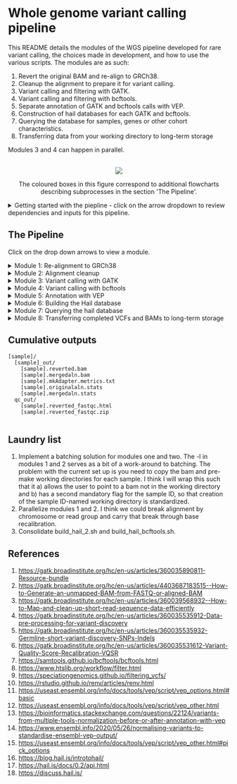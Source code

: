 # Whole genome variant calling pipeline 

This README details the modules of the WGS pipeline developed for rare variant calling, the choices made in development, and how to use the various scripts. The modules are as such:
1. Revert the original BAM and re-align to GRCh38.
2. Cleanup the alignment to prepare it for variant calling.
3. Variant calling and filtering with GATK.
4. Variant calling and filtering with bcftools.
5. Separate annotation of GATK and bcftools calls with VEP.
6. Construction of hail databases for each GATK and bcftools.
7. Querying the database for samples, genes or other cohort characteristics.
8. Transferring data from your working directory to long-term storage 

Modules 3 and 4 can happen in parallel. 

<br />

<div align="center">
  <img src="https://github.com/user-attachments/assets/afd59b84-626c-4ffd-bb64-7e564739ec88"
">

The coloured boxes in this figure correspond to additional flowcharts describing subprocesses in the section 'The Pipeline'. 

</div>


<details> 

<summary>
Getting started with the piepline - click on the arrow dropdown to review dependencies and inputs for this pipeline. 
</summary>

## Dependencies

```
picard/3.2.0
bwa-mem/2 2.2.1
fastqc/0.12.1
samtools/1.19
GATK/4.6.0.0
bcftools/1.19
R
VEP/112
python3

python packages:
argparse
hail
pandas
time
datetime

```

**You will also need the dependencies managed by a renv that can be found here: https://github.com/Nadolina/WGS-renv.git.** If you plan to copy the pipeline to another location, please follow the recommendations in (10) to clone the renv. You would then also need to modify the path to the renv in the Rmd. If you are in the Kastner group and using the shared installation of the pipeline, you do not need to clone the renv as there is already a shared clone. 

If you so choose, you can install the R packages manually instead, but this does not guarantee versioning. You will need: 

```
ggplot2
vcfR
readr
tidyverse
data.table
dplyr
kableExtra
stringr
```


## Where do we start?

```
[sample]/
  [sample].bam
  [sample].bam.bai
  [sample].filtered.vcf.gz
  [sample].filtered.vcf.gz
  [sample].g.vcf.gz
  [sample].g.vcf.gz.tbi 
```

Most of our files come from NISC. We typically get three files of importance (the bam, and the two vcf.gz files), along with their indexes, which are usually necessary for performing downstreams analysis but can be recreated easily. Some people in our group use the gVCF or VCF for annotation and variant interpretation. Others perform their own variant calling (generating their own gVCF and VCF) from the BAM. The problem with the majority of our BAM files, is that they are aligned to GRCh37. This pipeline is an effort to re-align everything to GRCh38, which is a newer and more accurate reference genome. Additionally, the goal of this pipeline is to internally standardize variant calling workflows. _So, we need to start by extracting the sequence reads from the aligned BAM providied by NISC_.


## Inputs 

This pipeline is primarily run using a text file that contains the path to one original BAM file on each line. This list will be referred to as the batch. You can run individual BAMs through pre-process-pipeline.sh and alignment_cleanup.sh but a batch will be required from variant calling onwards. Here is an example snippet of one batch:

```
/data/Kastner_PFS/seq_data_storage/wgs_data/NISC_wgs_072023_dir/5915_dir/5915.bam
/data/Kastner_PFS/seq_data_storage/wgs_data/592/592.bam
/data/Kastner_PFS/seq_data_storage/wgs_data/NISC_wgs_072023_dir/5922/5922.bam
/data/Kastner_PFS/seq_data_storage/wgs_data/5924/5924.bam
```
You will also need to make sure the script is pointing to a directory containing the GRCh38 reference with decoys and alternate sequences (1). The necessary files are currently stored in /data/Kastner_PFS/references/HG38/. 

The original input to the pipeline was based on the user copying the BAMs of interest to their working directory in the prescribe format shown below. For legacy purpose, and more options for the user, I have decided to leave this functionality, even though I __strongly recommend__ just passing a textfile of paths pointing to the original BAMs. 

```
[sample]
  [sample].bam
  [sample].bai 
```


</details>

## The Pipeline 

Click on the drop down arrows to view a module. 

<details>
<summary>Module 1: Re-alignment to GRCh38</summary>

### Module 1: Re-alignment 

The process of extracting reads from an aligned BAM mostly adheres to the instructions in (2). This extracts the sequences, and removes alignment features, producing an unaligned BAM (uBAM). Then, we mark any adapters which may be artifacts from sequencing and can interfere with alignment. MarkIlluminaAdapters produces a new BAM with these demarcations, as well as a metrics file describing the adapters found, but for space, the demarcated BAM is deleted, and the metrics are retained. In the last step, I pipe the adapter-marked bam through SamToFastq, bwa-mem2 alignment to GRCh38 with decoys, and MergeBamAlignment to concatenate the unmapped reads back to the final bam. 

Samtools stats is run on both the original and final bam. Fastqc is run on the reverted bam to look at the quality of the sequence reads. 

<div align="center">
  <img src="https://github.com/user-attachments/assets/5df34f9f-9167-4ac3-8ec9-7742378c3a49">
</div>

```
batch --mem=[] --cpus-per-task=[] --gres=lscratch:[] pre-process-pipe.sh -b [original bam]
  OR
sbatch --mem=[] --cpus-per-task=[] --gres=lscratch:[] pre-process-pipe.sh -l [location]

  The -l [locations] option will look in the folder for anything that matches *.bam, so ensure the bam of interest is the only *.bam in the folder provided.

  -l pass the path to the directory containing the bam
  -b pass the original bam file 
```
<br />
The -l option was implemented as an earlier solution to batching, when the program still required that you copy BAM files to your work space in the format shown below. I left this option available for anyone who may prefer to use this format. Basically you would structure your working directory with one directory per sample, containing the original bam. Then, your batch file would contain a list of paths pointing to these sample folders in your working directory, one per line. 

```
[sample]
  [sample].bam
  [sample].bai
```

If you want to run a batch with either -l or -b, you will need to loop through the batch textfile. Alternatively, you can run the program without looping, with just one BAM at a time. 
```
while read location; do sbatch --mem=48g --cpus-per-task=8 --gres=lscratch:400  $SCRIPTS/pre-process-pipe.sh -l $location ; done < HC-batch-091324.txt
while read sample; do sbatch --mem=48g --cpus-per-task=8 --gres=lscratch:400  $SCRIPTS/pre-process-pipe.sh -b $sample ; done < HC-batch-091324.txt
```

It is on my to-do list to wrap these scripts such as to accept a batch list as input without requiring looping. 

</details>

<details>
<summary>Module 2: Alignment cleanup</summary>

### Module 2: Alignment cleanup 

This module follows instructions from GATK's pre-variant calling recommendations (4). Alignment cleanup involves marking duplicate read pairs and base quality score recalibration. Duplicate read pairs can arise from the same DNA fragments in sequencing, and unless marked variant callers may consider them as independent sequences, which would be inaccurate. Here we fully remove duplicate read pairs. 

Base recalibration models the base quality scores using prior knowledge of variant sites, to identify patterns of sequencing bias. The model is applied to the bam to correct these biases. GATK documentation then recommends running a second round of BQSR for quality assurance. The second model isn't applied, but instead we compare the models with CovariateAnalysis, which produces a pdf summary of the results. The documentation does not explain what the QC value is, but I assume it is to confirm that a the first model was adequate for correction and that a second would be of little benefit, or in fact introduce over-correction. 

<div align="center">
  <img src="https://github.com/user-attachments/assets/0cd58f81-0d37-46cc-a711-7d775abab496">
</div>

<br />

```
sbatch --mem=[] --cpus-per-task=[] --gres=lscratch:[] --time=days-hours:minutes:seconds alignment_cleanup.sh [arguments]

  -l location of sample working directory 
  -b merged bam alignment
  -o path to the original BAM 
  -r start script after markduplicates spark, no input just pass the flag; ie./ if your previous run fails but generated the *markdups_sort.bam correctly (OPTIONAL)
  -h help
```
Like with module 1, you can loop through a batch file or just run per usual with one bam or location. 

</details>

<details>
<summary>Module 3: Variant calling with GATK</summary>

### Module 3: Variant calling with GATK 

GATK variant calling mostly subscribes to the recommendations in GATK's documentation and tutorials (5). At this point, the pipeline becomes more parallelized. I generate Biowulf swarms to run HaplotypeCaller on each chromosome of each sample in parallel (A). I combine chromosome gVCFs produced by HaplotypeCaller across samples with GATK's CombineGVCFs, resulting in 24 gVCFs (B). Documentation recommends using GenomicsDB for this gVCF gathering step, but for ease of use I chose CombineGVCFs. The chromosome-combined gVCFs are then genotyped (C). 

After genotyping, we then need to filter the called variants. GATK has a program for this called Variant Quality Score Recalibration, which is akin to BQSR. Again using prior knowledge from curated datasets like dnsnp and 1000Genomes, and annotations in our VCF, VariantRecalibrator tries to model variant scores that are likely to be true variants. This model is data greedy, so we combine all the gentotyped CHRn-VCFs into a single VCF (D). Then we generate one VariantRecalibrator model for SNPs and another for indels (E,F), as recommended by GATK documentation (6). The models are applied back to the VCF to organize variants into tranches, effectively filtering them. The SNP model is applied first (G), and then the indel model (H), resulting in a fully variant quality score recalibrated VCF. 

<div align="center">
  <img src="https://github.com/user-attachments/assets/c7eea530-4b99-40a7-9576-b9506fbb4042">
</div>

<br />

```
sbatch --mem=[] --cpus-per-task=[] --gres=lscratch:[] variant_calling_GATK.sh -b [batchfile]

  -b This is a textfile of the IDs (assuming you are following the prescribed directory structure, and you have working directories named with their IDs only), with one ID on each line.
  -o This is a textfile of the original bam paths, assuming you have bams in locations other than the working directory and created this file for use in pre-process-pipe.sh. One path per line.
  -h help

```

The -b is comparable to -l in previous modules. The -o requires a textfile of paths pointing to the original BAMs for a given sample, which the program will parse to identify the files it requires. You do not need to loop through the textfile as with previous modules. 

</details>

<details>
<summary>Module 4: Variant calling with bcftools </summary>

### Module 4: Variant calling with bcftools

<img align="right" src="https://github.com/user-attachments/assets/d4e7ec8d-7904-4bd1-b688-49e314005de4">

Lierature suggests using two or more variant callers, because there are several highly accurate SNP and indel callers available, and concordance between multiple callers lends confidence to  calls. In addition to GATK, this workflow performs variant calling with bcftools (7). This module also starts with the base recalibrated BAMs from the batch. Using the swarm functionality again, we run bcftools mpileup per chromosome, across samples, producing 24 VCFs. These VCFs are annotated with known alleles frequencies from the 1000 Genomes project, because the --prior-freqs flag is used in the bcftools call command to improve calling performance. 

<br />

Unlike GATK, bcftools does not have a model to perform filtering. There are various approaches to filtering, but most tutorials and documentation recommend a hard-filtering approach. My approach was largely informed by the recommendations in (8,9). In nearly all the VCFs we have received from NISC, you can see the same set of hard filters have been applied to SNPs and indels. These are very common filtering parameters and values. 

  ![image](https://github.com/user-attachments/assets/52d42b91-a062-4e3f-a992-4e35288c556b)

I wanted to make our filtering workflow a little more adaptable. Instead of applying the same filtering thresholds to all of our batches, I aim to identify thresholds that are tailored to the batch, to try to mitigate changes and biases in the batch. I take a subset (1%) of SNPs and indels from each batch, and extract their variant metrics. I identify the extreme outlier values in the subset using just quantiles, and apply those back to the whole batch of variants as filtering thresholds. For SNPs, we use the following metrics: variant quality, depth and mapping quality Z-score (MQBZ). MQBZ looks at the differences in mapping quality at heterozygous sites, because significant differences at the ALT allele could indicate a false positive. For indels, quality and depth are also used, as well as IMF, which is the fraction of reads supporting an indel.  

In the example below, you can see the range of quality values varies between Batch 1 and 2, with Batch 1 exhibiting on average higher quality values. If we were apply the same quality filter to both batches, we would remove more variants in Batch 2 than 1, and there is an increased chance we are removing true variants. The motivation is to try to accomodate those metric variations between batches, to retain as many true variants as possible. While this does mean the filtering thresholds won't be standardize and this can complicate methods reporting a bit, I expect that metrics should hold relatively steady between batches and so thresholds should be similar. This approach is more of a contingency than anything. 

<div align="center">
  <img src="https://github.com/user-attachments/assets/62bd4413-f982-483e-96db-c898d5c36ae1">
</div>

<br />

Because this approach varies with each batch, I wanted to ensure we had QC outputs describing the thresholds identified. So, the filtering program produces a report on the subset statistics, in the form of an HTML file so it can be viewed in any browser. Below is an example of one of the figures in the HTML report. 

<br />

<div align="center">
  <img src="https://github.com/user-attachments/assets/5c433fa2-e04e-44f8-9749-027a0f671d5d">
</div>

<br />

```
sbatch --mem=[] --cpus-per-task=[] --gres=lscratch:[] bcftools.sh -b [batch files with sample IDs]

-b  the same batch file as passed to GATK, one sample ID/location per line 
```

<br />


</details>

<details>
<summary>Module 5: Annotation with VEP </summary>

### Module 5: Annotation with VEP

This VEP annotation (11) script simply accepts a VCF as input, which means it can be run on any VCF that you would like. The script will:
1. check for compression and indexing and perform both if needed
2. sort and normalize the VCF according to recommendations from ensembl and other users (13,14)
3. generates a swarm for to annotate chromosomes in parallel
4. performs VEP filtering on each chromosome

Annotations employed include:
* HGVS
* CADD
* gnomADg and gnomAD joint
* SpliceAI
* MaxEntScan
* REVEL
* AlphaMissense
* ClinVar
* GERP

I also flag the "picked" variant according to their impact ranking. Please refer to (15) for more information on the --pick_flag. In addition to this I have also added a "CANONICAL" flag, which will indicate with just a "YES" if a given variant falls within a canonical transcript (11). 

After annotation, I apply a very simple filter of 'gnomADg_AF_joint < 0.2 or not gnomADg_AF_joint'. So, we only retain variants that have a maximum joint (gnomAD exome and genome) allele frequency of 0.2, or if they do not have a joint AF at all, because absense from gnomAD may indicate the variant is rare. I also apply --only_matched, which will only retain consequence blocks that pass the prescribed filters, if a variant has more than one block. This is more useful if a variant has multiple recorded consequences, i.e./ "intron_variant&non_coding_transcript_variant" and "upstream_gene_variant", and one of your filters is to retain only intron variants. Then, the --only_matched would remove the upstream_gene_variant block. Allelic frequenices for a given variant do not change between blocks, so this does not really apply but I have included it nonetheless. 

After annotation and filtering you will have a *vcf and *filtered.vcf for each chromosome for a batch of samples. 

This VEP script just takes a VCF as input, so it can be applied to one or more samples from any variant caller. I pass batch VCFs from both GATK and bcftools to run-VEP.sh. VEP does not have sophisticated threading, parallelization or lscratch space usage, so I recommend only allocating 10-15g of memory across the biowulf default of 2 threads. 

```
sbatch --mem=[] --cpus-per-task=[] run-VEP.sh -v [VCF]

  -v VCF
  -h help
```

</details>

<details>
<summary>Module 6: Building the Hail database </summary>

### Module 6: Building the Hail database 

Hail is a database software designed specifically for managing genomic data, because standard dataframe options like SQL are not as sophisticated for this work (16). 1000 genomes, gnomAD and the UK Biobank among other large consortia employ Hail. Users can import a multi-sample VCF into Hail and construct a matrixtable, which can represent varying numbers of records and identifiers. Hail has extensive functionality for querying VCF data, aggregating statistics and performing annotation. 

Even though the MatrixTable can accomodate much larger quanities of data than we store in the Kastner lab, I chose to split the database into four groups of chromosomes: chr1-4, chr5-10, chr11-17 and chr18-22,X,Y. This was mostly to improve the speed for querying the database for a gene, although it does not improve the speed of a sample query. In querying for either genes or samples, the isolation of that specific gene or sample(s) is fairly quick. The resulting query is temporarily stored as a new matrix table. However, I add more annotations (pLI, LOEUF, mis-Z-score, bcftools calls, etc.) to the query, and also perform some reformating for easier filtering when the output TSV is view in excel. 

Batch VCFs need to be modified before building these four hail databases. To perform these modifications, I have written build_hail_2.sh and build_hail_bcftools.sh. These are a little redundant, and will be consolidated at some point, per my laundry list. I only wrote them separately because the naming scheme for bcftools files and bcftools annotations are different from GATK. The scripts:
1. accept a list of folders containing batch annotated VCF files
2. merge chromosomes across batches annotated VCFs (i.e./ 1 with 1, 2 with 2, etc.)
3. convert consequence blocks into a Hail compatible format (bcftools csq-split pluggin)
4. remove unnecessary annotations (mostly from variant calling)
5. concatenate formatted chromosome VCFs into the four prescribed sub-database VCFs

The script will submit three series of swarm commands, one to perform any necessary compression and indexing, then to perform the CSQ-splitting and the last for the concatenation. The result will be a folder, named buildhail_[rundate] for build_hail_2.sh (for annotated GATK calls) or buildhail_bcftools_[rundate]. Both will contain:

    chr1.split.vcf.gz
    chr1.split.vcf.gz.csi
    chr2.split.vcf.gz
    chr2.split.vcf.gz.csi
    ...
    chrN.split.vcf.gz
    chrN.split.vcf.gz.csi 
    db1.concat.[rundate].vcf.gz
    db2.concat.[rundate].vcf.gz
    db3.concat.[rundate].vcf.gz
    db4.concat.[rundate].vcf.gz 

```
sbatch [OPTIONS] build_hail_2.sh [batch annotation folder 1] [batch annotation folder 2] ... [batch annotation folder n]

Example using prescribed pipeline folders:
  * running from my wgs working directory

sbatch --mem=10g -c 6 --gres=lscratch:200 --time=04:00:00 /data/Kastner_PFS/scripts/pipelines/WGS_Kastner_lab/build_hail_2.sh \
  filtered_VCFs_011425_2/indel.SNP.recalibrated_99.9.011425-VEP-VCFs \
  filtered_VCFs_011425/indel.SNP.recalibrated_99.9.011425-VEP-VCFs \
  filtered_VCFs_012525/indel.SNP.recalibrated_99.9.012525-VEP-VCFs \
  filtered_VCFs_110824/indel.SNP.recalibrated_99.9.110824-VEP-VCFs

You can pass as many folders of annotated VCFs as you'd like. 
```

__NOTE__ that these "db" VCFs are not the final database. But, they are the final VCF from which the four hail databases are constructed. To construct the Hail databases, you must: 
1. Make a new directory in /data/Kastner_PFS/WGS/cohort_db of the name version_[rundate]. You can see version_031925 as an example. In that example you will see the 4 VCFs as well as 4 folders with the same name but a '.mt' suffix instead of '.vcf.gz'. These are the matrix tables (sub-databases) constructed from the four VCFs.
2. Move the VCFs to your new directory.
3. Assuming the batches you passed to build_hail_2.sh and build_hail_bcftools.sh have not been included in previous versions of the database, merge the previous versions' VCFs with yours. Once merged, you will have your four cohort representive VCFs from which you can finally build your matrix tables. For example:

```
bcftools merge -m none -Oz -o [merged VCF] db1.concat.031725.vcf.gz db1.concat.[rundate].vcf.gz
bcftools merge -m none -Oz -o [newname] db2.concat.031725.vcf.gz db2.concat.[rundate].vcf.gz
etc.
```
  
4. Start an sinteractive session and allocation at least 40g of memory and 16 cores.
5. Load the hail module and start an interactive python session.

```
module load hail
ipython
```
6. Import and initiate hail with memory.

```
import hail as hl
hl.init(spark_conf={'spark.driver.memory': '25g'})
```
7. For each of the four VCFs, perform the following command to import the VCF and save it into a matrix table. 

```
hl.import_vcf('[merged VCF]',force_bgz=True,reference_genome='GRCh38',array_elements_required=False).write('db1.concat.[rundate].mt',overwrite=True)
```
8. repeat for bcftools VCFs in a different folder in cohort_db, called something like 'bcftools_rundate'.
9. I unfortunately have the python hail query scripts (hail-gene-query.py and hail-sample-query.py) hard-coded with these database names, so edit them with the new matrix table file paths here:

   ![image](https://github.com/user-attachments/assets/2d0ff666-00df-4b08-9762-3fda759888ff)

Use 'quit()' to exit the interactive python session. 

At this point you should have eight matrix tables (between GATK and bcftools) ready for use independently or with the query scripts provided! 

</details>

<details>
<summary>Module 7: Querying the hail database</summary>

### Module 7: Querying the Hail database 

Hail has extensive functionality for querying matrix tables containing genomic data. I have coded two python programs for sample and gene querying, but I strongly encourage you to review their interactive python documentation (17). The programs are hail-gene-query.py and hail-sample-query.py, which are located in /data/Kastner_PFS/scripts/pipelines/WGS_Kastner_Lab. I also recommend consulting their forum for any questions you may have; there is a very active community of users and Hail engineers troubleshooting a variety of problems on the forum (18). 

Hail-gene-query.py will collect any variants in the gene of interest, and aggregate a list of heterozygous and alt-homozygous samples as called by GATK and/or bcftools. The script adds some further annotation, and reformats the Hail table into a pandas dataframe that can be easily exported to a TSV with a name 'hail-[GENE SYMBOL]-[DATE].tsv'. This should only take a few minutes to collect. 

The second script is hail-sample-query.py. __NOTE__ that this sample query only outputs 'MODERATE' and 'HIGH' impact variants, per VEP's classification. This output can be quite substantial, and so I chose to apply this preliminary filtering. This adds the same annotations, and will again aggregate across samples at each variant site to list the heterozygous and alt-homozygous samples called by GATK and/or bcftools. This will of course be limited to just the samples you pass. You can pass multiple samples to the program as a space-delimited list. Since the script will go through each sub-database, as opposed to just one for a specific gene, this program does take a bit more time. 

I wanted to implement a way to further filter the hail-sample-query.py outputs. So, I coded an additional parameter -n (--n_non_ref), which allows the user to tell the program to only retain variants where the sum of non-reference genoetypes between the prescribed samples is equal to or greater than a given number. For example, if you have a trio, with a known effected parent and patient, you could pass -n 2, so that you only look at sites where at least two of the three samples contain alternate genotypes. You need to pass a minimum of -n 1. 

```
module load hail

python3-hail hail-gene-query.py -g [GENE SYMBOL, i.e/MEFV]

python3-hail hail-samply-query.py -s [SAMPLE ID 1] [SAMPLE ID 2] ... [SAMPLE ID N] -n [number of non-ref genotypes]
ex.  python3-hail hail-samply-query.py -s 1122 1123 1124 -n 2

```

</details>

<details>
<summary>Module 8: Transferring completed VCFs and BAMs to long-term storage</summary>
  
### Module 8: Transferring completed VCFs and BAMs to long-term storage 

Storing our re-aligned samples and variants is an essential final step in this workflow. All data from modules 1-5 should be in your working directory (i.e: /data/[USERNAME]/working_dir/). Some of the files you produced need to be retained. See the table below for a list of retained files and their storage destination. 

| File | Destination | Path |
|------|-------------|------|
|[SAMPLE]_bqsr_1.bam | ketu | /mnt/[USERNAME]/ketu_labs/Kastner/WGS/[YEAR ORIGINAL DATA PRODUCED]/[SAMPLE] |




</details>

## Cumulative outputs

```
[sample]/
  [sample]_out/
    [sample].reverted.bam
    [sample].mergedaln.bam
    [sample].mkAdapter.metrics.txt
    [sample].originalaln.stats
    [sample].mergedaln.stats
  qc_out/
    [sample].reverted_fastqc.html
    [sample].reverted_fastqc.zip
    
```

## Laundry list 

1. Implement a batching solution for modules one and two. The -l in modules 1 and 2 serves as a bit of a work-around to batching. The problem with the current set up is you need to copy the bam and pre-make working directories for each sample. I think I will wrap this such that it a) allows the user to point to a bam not in the working directory and b) has a second mandatory flag for the sample ID, so that creation of the sample ID-named working directory is standardized. 
2. Parallelize modules 1 and 2. I think we could break alignment by chromosome or read group and carry that break through base recalibration.
3. Consolidate build_hail_2.sh and build_hail_bcftools.sh. 

## References 

1. https://gatk.broadinstitute.org/hc/en-us/articles/360035890811-Resource-bundle
2. https://gatk.broadinstitute.org/hc/en-us/articles/4403687183515--How-to-Generate-an-unmapped-BAM-from-FASTQ-or-aligned-BAM
3. https://gatk.broadinstitute.org/hc/en-us/articles/360039568932--How-to-Map-and-clean-up-short-read-sequence-data-efficiently
4. https://gatk.broadinstitute.org/hc/en-us/articles/360035535912-Data-pre-processing-for-variant-discovery
5. https://gatk.broadinstitute.org/hc/en-us/articles/360035535932-Germline-short-variant-discovery-SNPs-Indels
6. https://gatk.broadinstitute.org/hc/en-us/articles/360035531612-Variant-Quality-Score-Recalibration-VQSR
7. https://samtools.github.io/bcftools/bcftools.html
8. https://www.htslib.org/workflow/filter.html
9. https://speciationgenomics.github.io/filtering_vcfs/
10. https://rstudio.github.io/renv/articles/renv.html
11. https://useast.ensembl.org/info/docs/tools/vep/script/vep_options.html#basic
12. https://useast.ensembl.org/info/docs/tools/vep/script/vep_other.html
13. https://bioinformatics.stackexchange.com/questions/22124/variants-from-multiple-tools-normalization-before-or-after-annotation-with-vep
14. https://www.ensembl.info/2020/05/26/normalising-variants-to-standardise-ensembl-vep-output/
15. https://useast.ensembl.org/info/docs/tools/vep/script/vep_other.html#pick_options
16. https://blog.hail.is/introtohail/
17. https://hail.is/docs/0.2/api.html
18. https://discuss.hail.is/


